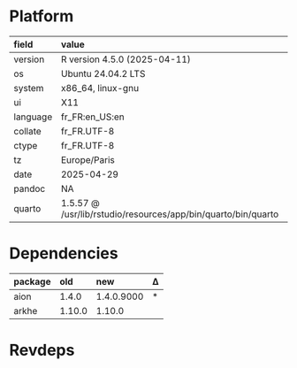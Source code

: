 # Platform

|field    |value                                                         |
|:--------|:-------------------------------------------------------------|
|version  |R version 4.5.0 (2025-04-11)                                  |
|os       |Ubuntu 24.04.2 LTS                                            |
|system   |x86_64, linux-gnu                                             |
|ui       |X11                                                           |
|language |fr_FR:en_US:en                                                |
|collate  |fr_FR.UTF-8                                                   |
|ctype    |fr_FR.UTF-8                                                   |
|tz       |Europe/Paris                                                  |
|date     |2025-04-29                                                    |
|pandoc   |NA                                                            |
|quarto   |1.5.57 @ /usr/lib/rstudio/resources/app/bin/quarto/bin/quarto |

# Dependencies

|package |old    |new        |Δ  |
|:-------|:------|:----------|:--|
|aion    |1.4.0  |1.4.0.9000 |*  |
|arkhe   |1.10.0 |1.10.0     |   |

# Revdeps

